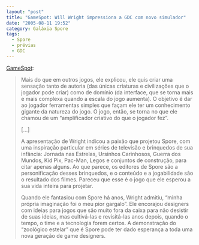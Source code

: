 ```yaml
---
layout: "post"
title: "GameSpot: Will Wright impressiona a GDC com novo simulador"
date: "2005-08-11 19:52"
category: Galáxia Spore
tags:
  - Spore
  - prévias
  - GDC
---
```

[GameSpot](https://www.gamespot.com/articles/will-wright-wows-gdc-with-new-sim/1100-6120274/):

> Mais do que em outros jogos, ele explicou, ele quis criar uma sensação tanto de autoria (das únicas criaturas e civilizações que o jogador pode criar) como de domínio (da interface, que se torna mais e mais complexa quando a escala do jogo aumenta). O objetivo é dar ao jogador ferramentas simples que façam ele ter um conhecimento gigante da natureza do jogo. O jogo, então, se torna no que ele chamou de um “amplificador criativo do que o jogador fez”.
>
> [...]
>
> A apresentação de Wright indicou a paixão que projetou Spore, com uma inspiração particular em séries de televisão e brinquedos de sua infância: Jornada nas Estrelas, Ursinhos Carinhosos, Guerra dos Mundos, Kid Pix, Pac-Man, Legos e conjuntos de construção, para citar apenas alguns. Ao que parece, os editores de Spore são a personificação desses brinquedos, e o conteúdo e a jogabilidade são o resultado dos filmes. Pareceu que esse é o jogo que ele esperou a sua vida inteira para projetar.
>
> Quando ele fantasiou com Spore há anos, Wright admitiu, “minha própria imaginação foi o meu pior gargalo”. Ele encorajou designers com ideias para jogos que são muito fora da caixa para não desistir de suas ideias, mas cultivá-las e revisitá-las anos depois, quando o tempo, o time e a tecnologia forem certos. A demonstração do “zoológico estelar” que é Spore pode ter dado esperança a toda uma nova geração de game designers.

